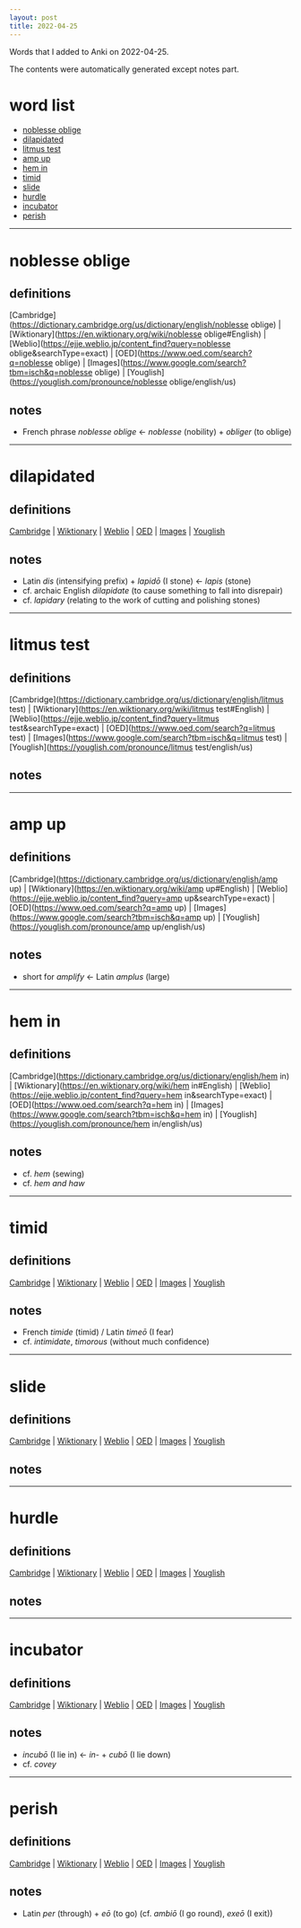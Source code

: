 ```yaml
---
layout: post
title: 2022-04-25
---
```


Words that I added to Anki on 2022-04-25.

The contents were automatically generated except notes part.
# word list
- [noblesse oblige](#noblesse-oblige)
- [dilapidated](#dilapidated)
- [litmus test](#litmus-test)
- [amp up](#amp-up)
- [hem in](#hem-in)
- [timid](#timid)
- [slide](#slide)
- [hurdle](#hurdle)
- [incubator](#incubator)
- [perish](#perish)

---

# noblesse oblige
## definitions
[Cambridge](https://dictionary.cambridge.org/us/dictionary/english/noblesse oblige)
|
[Wiktionary](https://en.wiktionary.org/wiki/noblesse oblige#English)
|
[Weblio](https://ejje.weblio.jp/content_find?query=noblesse oblige&searchType=exact)
|
[OED](https://www.oed.com/search?q=noblesse oblige)
|
[Images](https://www.google.com/search?tbm=isch&q=noblesse oblige)
|
[Youglish](https://youglish.com/pronounce/noblesse oblige/english/us)

## notes
- French phrase *noblesse oblige* <- *noblesse* (nobility) + *obliger* (to oblige)

---

# dilapidated
## definitions
[Cambridge](https://dictionary.cambridge.org/us/dictionary/english/dilapidated)
|
[Wiktionary](https://en.wiktionary.org/wiki/dilapidated#English)
|
[Weblio](https://ejje.weblio.jp/content_find?query=dilapidated&searchType=exact)
|
[OED](https://www.oed.com/search?q=dilapidated)
|
[Images](https://www.google.com/search?tbm=isch&q=dilapidated)
|
[Youglish](https://youglish.com/pronounce/dilapidated/english/us)

## notes
- Latin *dis* (intensifying prefix) + *lapidō* (I stone) <- *lapis* (stone)
- cf. archaic English *dilapidate* (to cause something to fall into disrepair)
- cf. *lapidary* (relating to the work of cutting and polishing stones)

---

# litmus test
## definitions
[Cambridge](https://dictionary.cambridge.org/us/dictionary/english/litmus test)
|
[Wiktionary](https://en.wiktionary.org/wiki/litmus test#English)
|
[Weblio](https://ejje.weblio.jp/content_find?query=litmus test&searchType=exact)
|
[OED](https://www.oed.com/search?q=litmus test)
|
[Images](https://www.google.com/search?tbm=isch&q=litmus test)
|
[Youglish](https://youglish.com/pronounce/litmus test/english/us)

## notes

---

# amp up
## definitions
[Cambridge](https://dictionary.cambridge.org/us/dictionary/english/amp up)
|
[Wiktionary](https://en.wiktionary.org/wiki/amp up#English)
|
[Weblio](https://ejje.weblio.jp/content_find?query=amp up&searchType=exact)
|
[OED](https://www.oed.com/search?q=amp up)
|
[Images](https://www.google.com/search?tbm=isch&q=amp up)
|
[Youglish](https://youglish.com/pronounce/amp up/english/us)

## notes
- short for *amplify* <- Latin *amplus* (large)

---

# hem in
## definitions
[Cambridge](https://dictionary.cambridge.org/us/dictionary/english/hem in)
|
[Wiktionary](https://en.wiktionary.org/wiki/hem in#English)
|
[Weblio](https://ejje.weblio.jp/content_find?query=hem in&searchType=exact)
|
[OED](https://www.oed.com/search?q=hem in)
|
[Images](https://www.google.com/search?tbm=isch&q=hem in)
|
[Youglish](https://youglish.com/pronounce/hem in/english/us)

## notes
- cf. *hem* (sewing)
- cf. *hem and haw*

---

# timid
## definitions
[Cambridge](https://dictionary.cambridge.org/us/dictionary/english/timid)
|
[Wiktionary](https://en.wiktionary.org/wiki/timid#English)
|
[Weblio](https://ejje.weblio.jp/content_find?query=timid&searchType=exact)
|
[OED](https://www.oed.com/search?q=timid)
|
[Images](https://www.google.com/search?tbm=isch&q=timid)
|
[Youglish](https://youglish.com/pronounce/timid/english/us)

## notes
- French *timide* (timid) / Latin *timeō* (I fear)
- cf. *intimidate*, *timorous* (without much confidence)

---

# slide
## definitions
[Cambridge](https://dictionary.cambridge.org/us/dictionary/english/slide)
|
[Wiktionary](https://en.wiktionary.org/wiki/slide#English)
|
[Weblio](https://ejje.weblio.jp/content_find?query=slide&searchType=exact)
|
[OED](https://www.oed.com/search?q=slide)
|
[Images](https://www.google.com/search?tbm=isch&q=slide)
|
[Youglish](https://youglish.com/pronounce/slide/english/us)

## notes

---

# hurdle
## definitions
[Cambridge](https://dictionary.cambridge.org/us/dictionary/english/hurdle)
|
[Wiktionary](https://en.wiktionary.org/wiki/hurdle#English)
|
[Weblio](https://ejje.weblio.jp/content_find?query=hurdle&searchType=exact)
|
[OED](https://www.oed.com/search?q=hurdle)
|
[Images](https://www.google.com/search?tbm=isch&q=hurdle)
|
[Youglish](https://youglish.com/pronounce/hurdle/english/us)

## notes

---

# incubator
## definitions
[Cambridge](https://dictionary.cambridge.org/us/dictionary/english/incubator)
|
[Wiktionary](https://en.wiktionary.org/wiki/incubator#English)
|
[Weblio](https://ejje.weblio.jp/content_find?query=incubator&searchType=exact)
|
[OED](https://www.oed.com/search?q=incubator)
|
[Images](https://www.google.com/search?tbm=isch&q=incubator)
|
[Youglish](https://youglish.com/pronounce/incubator/english/us)

## notes
- *incubō* (I lie in) <- *in-* + *cubō* (I lie down)
- cf. *covey*

---

# perish
## definitions
[Cambridge](https://dictionary.cambridge.org/us/dictionary/english/perish)
|
[Wiktionary](https://en.wiktionary.org/wiki/perish#English)
|
[Weblio](https://ejje.weblio.jp/content_find?query=perish&searchType=exact)
|
[OED](https://www.oed.com/search?q=perish)
|
[Images](https://www.google.com/search?tbm=isch&q=perish)
|
[Youglish](https://youglish.com/pronounce/perish/english/us)

## notes
- Latin *per* (through) + *eō* (to go) (cf. *ambiō* (I go round), *exeō* (I exit))

